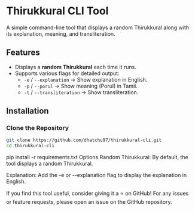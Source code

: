 # Thirukkural CLI Tool

A simple command-line tool that displays a random Thirukkural along with its explanation, meaning, and transliteration.

## Features
- Displays a **random Thirukkural** each time it runs.
- Supports various flags for detailed output:
  - `-e` / `--explanation` → Show explanation in English.
  - `-p` / `--porul` → Show meaning (Porul) in Tamil.
  - `-t` / `--transliteration` → Show transliteration.

## Installation

### Clone the Repository
```sh
git clone https://github.com/dhatchu97/thirukkural-cli.git
cd thirukkural-cli
```
pip install -r requirements.txt
Options
Random Thirukkural: By default, the tool displays a random Thirukkural.

Explanation: Add the -e or --explanation flag to display the explanation in English.


If you find this tool useful, consider giving it a ⭐️ on GitHub! For any issues or feature requests, please open an issue on the GitHub repository.

